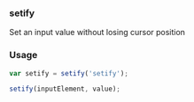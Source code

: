 ### setify
Set an input value without losing cursor position

### Usage

```javascript
var setify = setify('setify');

setify(inputElement, value);